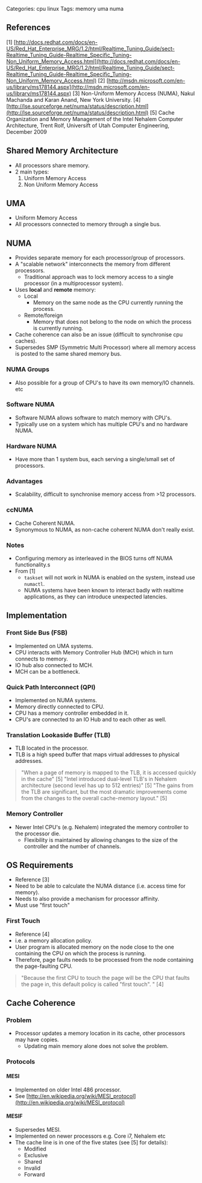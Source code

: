 Categories: cpu
            linux
Tags: memory
      uma
      numa

## References ##

[1]   [http://docs.redhat.com/docs/en-US/Red_Hat_Enterprise_MRG/1.2/html/Realtime_Tuning_Guide/sect-Realtime_Tuning_Guide-Realtime_Specific_Tuning-Non_Uniform_Memory_Access.html](http://docs.redhat.com/docs/en-US/Red_Hat_Enterprise_MRG/1.2/html/Realtime_Tuning_Guide/sect-Realtime_Tuning_Guide-Realtime_Specific_Tuning-Non_Uniform_Memory_Access.html)
[2]   [http://msdn.microsoft.com/en-us/library/ms178144.aspx](http://msdn.microsoft.com/en-us/library/ms178144.aspx)
[3]   Non-Uniform Memory Access (NUMA), Nakul Machanda and Karan Anand, New York University.
[4]   [http://lse.sourceforge.net/numa/status/description.html](http://lse.sourceforge.net/numa/status/description.html)
[5]   Cache Organization and Memory Management of the Intel Nehalem Computer Architecture, Trent Rolf, Universift of Utah Computer Engineering, December 2009

## Shared Memory Architecture ##

- All processors share memory.
- 2 main types:
  1. Uniform Memory Access
  2. Non Uniform Memory Access

## UMA ##

- Uniform Memory Access
- All processors connected to memory through a single bus.

## NUMA

- Provides separate memory for each processor/group of processors.
- A "scalable network" interconnects the memory from different processors.
  - Traditional approach was to lock memory access to a single processor (in a multiprocessor system).
- Uses **local** and **remote** memory:
  - Local
    - Memory on the same node as the CPU currently running the process.
  - Remote/foreign
    - Memory that does not belong to the node on which the process is currently running.
- Cache coherence can also be an issue (difficult to synchronise cpu caches).
- Supersedes SMP (Symmetric Multi Processor) where all memory access is posted to the same shared memory bus.

### NUMA Groups

- Also possible for a group of CPU's to have its own memory/IO channels. etc

### Software NUMA ###

- Software NUMA allows software to match memory with CPU's.
- Typically use on a system which has multiple CPU's and no hardware NUMA.

### Hardware NUMA ###

- Have more than 1 system bus, each serving a single/small set of processors.

### Advantages

- Scalability, difficult to synchronise memory access from >12 processors.

### ccNUMA

- Cache Coherent NUMA.
- Synonymous to NUMA, as non-cache coherent NUMA don't really exist.

### Notes ###

- Configuring memory as interleaved in the BIOS turns off NUMA functionality.s
- From [1]
  - `taskset` will not work in NUMA is enabled on the system, instead use `numactl`.
  - NUMA systems have been known to interact badly with realtime applications, as they can introduce unexpected latencies.

## Implementation

### Front Side Bus (FSB)

- Implemented on UMA systems.
- CPU interacts with Memory Controller Hub (MCH) which in turn connects to memory.
- IO hub also connected to MCH.
- MCH can be a bottleneck.

### Quick Path Interconnect (QPI) ###

- Implemented on NUMA systems.
- Memory directly connected to CPU.
- CPU has a memory controller embedded in it.
- CPU's are connected to an IO Hub and to each other as well.

### Translation Lookaside Buffer (TLB)

- TLB located in the processor.
- TLB is a high speed buffer that maps virtual addresses to physical addresses.

> "When a page of memory is mapped to the TLB, it is accessed quickly in the cache" [5]
> "Intel introduced dual-level TLB's in Nehalem architecture (second level has up to 512 entries)" [5]
> "The gains from the TLB are significant, but the most dramatic improvements come from the changes to the overall cache-memory layout." [5]

### Memory Controller

- Newer Intel CPU's (e.g. Nehalem) integrated the memory controller to the processor die.
  - Flexibility is maintained by allowing changes to the size of the controller and the number of channels.

## OS Requirements ##

- Reference [3]
- Need to be able to calculate the NUMA distance (i.e. access time for memory).
- Needs to also provide a mechanism for processor affinity.
- Must use "first touch"

### First Touch ###

- Reference [4]
- i.e. a memory allocation policy.
- User program is allocated memory on the node close to the one containing the CPU on which the process is running.
- Therefore, page faults needs to be processed from the node containing the page-faulting CPU.

> "Because the first CPU to touch the page will be the CPU that faults the page in, this default policy is called "first touch". " [4]

## Cache Coherence ##

### Problem ###

- Processor updates a memory location in its cache, other processors may have copies.
  - Updating main memory alone does not solve the problem.

### Protocols ###

#### MESI ####

- Implemented on older Intel 486 processor.
- See [http://en.wikipedia.org/wiki/MESI_protocol](http://en.wikipedia.org/wiki/MESI_protocol)

#### MESIF ####

- Supersedes MESI.
- Implemented on newer processors e.g. Core i7, Nehalem etc
- The cache line is in one of the five states (see [5] for details):
  - Modified
  - Exclusive
  - Shared
  - Invalid
  - Forward



